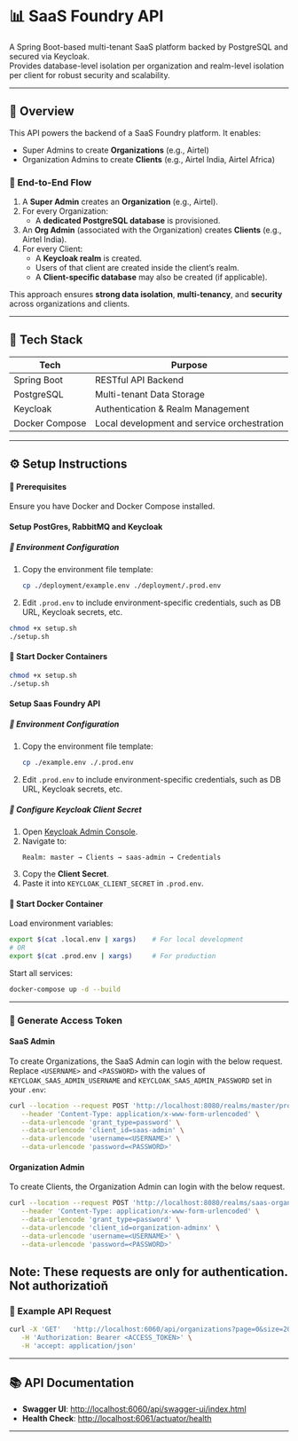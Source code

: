 # 📊 SaaS Foundry API

A Spring Boot-based multi-tenant SaaS platform backed by PostgreSQL and secured via Keycloak.  
Provides database-level isolation per organization and realm-level isolation per client for robust security and scalability.

---

## 🚀 Overview

This API powers the backend of a SaaS Foundry platform. It enables:

- Super Admins to create **Organizations** (e.g., Airtel)
- Organization Admins to create **Clients** (e.g., Airtel India, Airtel Africa)

### 🔁 End-to-End Flow

1. A **Super Admin** creates an **Organization** (e.g., Airtel).
2. For every Organization:
   - A **dedicated PostgreSQL database** is provisioned.
3. An **Org Admin** (associated with the Organization) creates **Clients** (e.g., Airtel India).
4. For every Client:
   - A **Keycloak realm** is created.
   - Users of that client are created inside the client’s realm.
   - A **Client-specific database** may also be created (if applicable).

This approach ensures **strong data isolation**, **multi-tenancy**, and **security** across organizations and clients.

---

## 🧰 Tech Stack

| Tech             | Purpose                                 |
|------------------|-----------------------------------------|
| Spring Boot      | RESTful API Backend                     |
| PostgreSQL       | Multi-tenant Data Storage               |
| Keycloak         | Authentication & Realm Management       |
| Docker Compose   | Local development and service orchestration |

---

## ⚙️ Setup Instructions

#### 🔧 Prerequisites
Ensure you have Docker and Docker Compose installed.

#### Setup PostGres, RabbitMQ and Keycloak
##### 📁 Environment Configuration
1. Copy the environment file template:
   ```bash
   cp ./deployment/example.env ./deployment/.prod.env
   ```

2. Edit `.prod.env` to include environment-specific credentials, such as DB URL, Keycloak secrets, etc.

```bash
chmod +x setup.sh
./setup.sh
```

#### 🚀 Start Docker Containers
```bash
chmod +x setup.sh
./setup.sh
```

#### Setup Saas Foundry API
##### 📁 Environment Configuration
1. Copy the environment file template:
   ```bash
   cp ./example.env ./.prod.env
   ```

2. Edit `.prod.env` to include environment-specific credentials, such as DB URL, Keycloak secrets, etc.

##### 🔑 Configure Keycloak Client Secret

1. Open [Keycloak Admin Console](http://localhost:8080).
2. Navigate to:
   ```
   Realm: master → Clients → saas-admin → Credentials
   ```
3. Copy the **Client Secret**.
4. Paste it into `KEYCLOAK_CLIENT_SECRET` in `.prod.env`.

#### 🚀 Start Docker Container
Load environment variables:

```bash
export $(cat .local.env | xargs)    # For local development
# OR
export $(cat .prod.env | xargs)     # For production
```

Start all services:

```bash
docker-compose up -d --build
```

---

### 🔐 Generate Access Token
#### SaaS Admin
To create Organizations, the SaaS Admin can login with the below request. Replace `<USERNAME>` and `<PASSWORD>` with the values of `KEYCLOAK_SAAS_ADMIN_USERNAME` and `KEYCLOAK_SAAS_ADMIN_PASSWORD` set in your `.env`:

```bash
curl --location --request POST 'http://localhost:8080/realms/master/protocol/openid-connect/token' \
   --header 'Content-Type: application/x-www-form-urlencoded' \
   --data-urlencode 'grant_type=password' \
   --data-urlencode 'client_id=saas-admin' \
   --data-urlencode 'username=<USERNAME>' \
   --data-urlencode 'password=<PASSWORD>'
```

#### Organization Admin
To create Clients, the Organization Admin can login with the below request.

```bash
curl --location --request POST 'http://localhost:8080/realms/saas-organization/protocol/openid-connect/token' \
   --header 'Content-Type: application/x-www-form-urlencoded' \
   --data-urlencode 'grant_type=password' \
   --data-urlencode 'client_id=organization-adminx' \
   --data-urlencode 'username=<USERNAME>' \
   --data-urlencode 'password=<PASSWORD>'
```

Note: These requests are only for authentication. Not authorizatioň
---

### 📡 Example API Request

```bash
curl -X 'GET'   'http://localhost:6060/api/organizations?page=0&size=20' \
   -H 'Authorization: Bearer <ACCESS_TOKEN>' \
   -H 'accept: application/json'
```

---

## 📚 API Documentation

- **Swagger UI**: [http://localhost:6060/api/swagger-ui/index.html](http://localhost:6060/api/swagger-ui/index.html)  
- **Health Check**: [http://localhost:6061/actuator/health](http://localhost:6061/actuator/health)

---